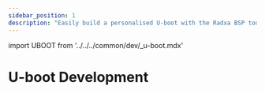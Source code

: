```yaml
---
sidebar_position: 1
description: "Easily build a personalised U-boot with the Radxa BSP tool to start the innovation journey of smart hardware"
---
```


import UBOOT from '../../../common/dev/\_u-boot.mdx'

# U-boot Development

<UBOOT model="Radxa CM3" profile="latest" product="radxa-cm3-io"/>
